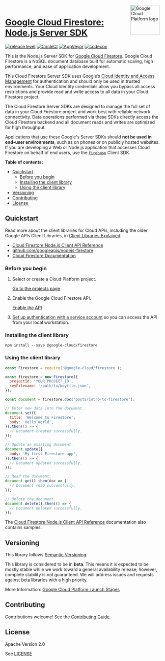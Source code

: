 <img src="https://avatars2.githubusercontent.com/u/2810941?v=3&s=96" alt="Google Cloud Platform logo" title="Google Cloud Platform" align="right" height="96" width="96"/>

# [Google Cloud Firestore: Node.js Server SDK](https://github.com/googleapis/nodejs-firestore)

[![release level](https://img.shields.io/badge/release%20level-beta-yellow.svg?style&#x3D;flat)](https://cloud.google.com/terms/launch-stages)
[![CircleCI](https://img.shields.io/circleci/project/github/googleapis/nodejs-firestore.svg?style=flat)](https://circleci.com/gh/googleapis/nodejs-firestore)
[![AppVeyor](https://ci.appveyor.com/api/projects/status/github/googleapis/nodejs-firestore?branch=master&svg=true)](https://ci.appveyor.com/project/googleapis/nodejs-firestore)
[![codecov](https://img.shields.io/codecov/c/github/googleapis/nodejs-firestore/master.svg?style=flat)](https://codecov.io/gh/googleapis/nodejs-firestore)

This is the Node.js Server SDK for [Google Cloud Firestore](https://firebase.google.com/docs/firestore/). Google Cloud Firestore is a NoSQL document database built for automatic scaling, high performance, and ease of application development.

This Cloud Firestore Server SDK uses Google’s [Cloud Identity and Access Management](https://cloud.google.com/firestore/docs/security/iam) for authentication and should only be used in trusted environments. Your Cloud Identity credentials allow you bypass all access restrictions and provide read and write access to all data in your Cloud Firestore project. 

The Cloud Firestore Server SDKs are designed to manage the full set of data in your Cloud Firestore project and work best with reliable network connectivity.  Data operations performed via these SDKs directly access the Cloud Firestore backend and all document reads and writes are optimized for high throughput.

Applications that use these Google's Server SDKs should **not be used in end-user environments**, such as on phones or on publicly hosted websites. If you are developing a Web or Node.js application that accesses Cloud Firestore on behalf of end users, use the [`firebase`](https://www.npmjs.com/package/firebase) Client SDK.



**Table of contents:**

* [Quickstart](#quickstart)
  * [Before you begin](#before-you-begin)
  * [Installing the client library](#installing-the-client-library)
  * [Using the client library](#using-the-client-library)
* [Versioning](#versioning)
* [Contributing](#contributing)
* [License](#license)

## Quickstart

Read more about the client libraries for Cloud APIs, including the older
Google APIs Client Libraries, in [Client Libraries Explained][explained].

[explained]: https://cloud.google.com/apis/docs/client-libraries-explained

* [Cloud Firestore Node.js Client API Reference][client-docs]
* [github.com/googleapis/nodejs-firestore](https://github.com/googleapis/nodejs-firestore)
* [Cloud Firestore Documentation][product-docs]

### Before you begin

1.  Select or create a Cloud Platform project.

    [Go to the projects page][projects]

1.  Enable the Google Cloud Firestore API.

    [Enable the API][enable_api]

1.  [Set up authentication with a service account][auth] so you can access the
    API from your local workstation.

[projects]: https://console.cloud.google.com/project
[enable_api]: https://console.cloud.google.com/flows/enableapi?apiid=firestore.googleapis.com
[auth]: https://cloud.google.com/docs/authentication/getting-started

### Installing the client library

    npm install --save @google-cloud/firestore

### Using the client library

```javascript
const Firestore = require('@google-cloud/firestore');

const firestore = new Firestore({
  projectId: 'YOUR_PROJECT_ID',
  keyFilename: '/path/to/keyfile.json',
});

const document = firestore.doc('posts/intro-to-firestore');

// Enter new data into the document.
document.set({
  title: 'Welcome to Firestore',
  body: 'Hello World',
}).then(() => {
  // Document created successfully.
});

// Update an existing document.
document.update({
  body: 'My first Firestore app',
}).then(() => {
  // Document updated successfully.
});

// Read the document.
document.get().then(doc => {
  // Document read successfully.
});

// Delete the document.
document.delete().then(() => {
  // Document deleted successfully.
});
```


The [Cloud Firestore Node.js Client API Reference][client-docs] documentation
also contains samples.

## Versioning

This library follows [Semantic Versioning](http://semver.org/).

This library is considered to be in **beta**. This means it is expected to be
mostly stable while we work toward a general availability release; however,
complete stability is not guaranteed. We will address issues and requests
against beta libraries with a high priority.

More Information: [Google Cloud Platform Launch Stages][launch_stages]

[launch_stages]: https://cloud.google.com/terms/launch-stages

## Contributing

Contributions welcome! See the [Contributing Guide](https://github.com/googleapis/nodejs-firestore/blob/master/.github/CONTRIBUTING.md).

## License

Apache Version 2.0

See [LICENSE](https://github.com/googleapis/nodejs-firestore/blob/master/LICENSE)

[client-docs]: https://cloud.google.com/nodejs/docs/reference/firestore/latest/
[product-docs]: https://firebase.google.com/docs/firestore/
[shell_img]: //gstatic.com/cloudssh/images/open-btn.png
